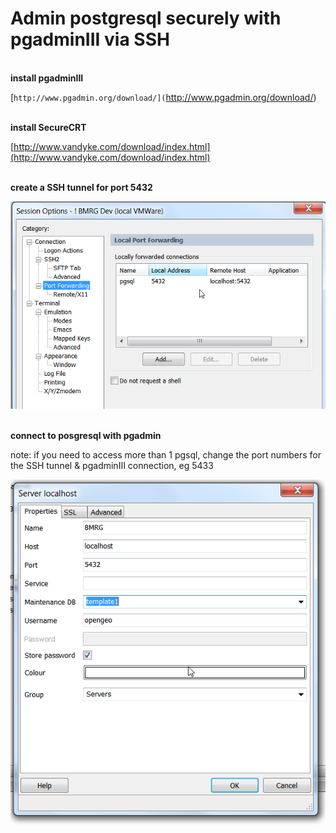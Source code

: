 # Admin postgresql securely with pgadminIII via SSH  #

<br/> **install pgadminIII**

[`http://www.pgadmin.org/download/](`http://www.pgadmin.org/download/)

<br/> **install SecureCRT**

[http://www.vandyke.com/download/index.html](http://www.vandyke.com/download/index.html)


<br/> **create a SSH tunnel for port 5432**

![](img/2.png)


<br/> **connect to posgresql with pgadmin**

note: if you need to access more than 1 pgsql, change the port numbers for the SSH tunnel & pgadminIII connection, eg 5433

![](img/1.png)

